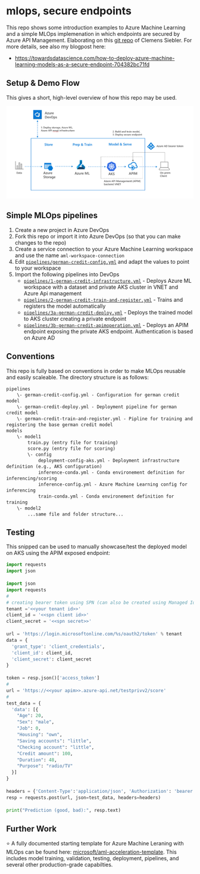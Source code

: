 # mlops, secure endpoints

This repo shows some introduction examples to Azure Machine Learning and a simple MLOps implemenation in which endpoints are secured by Azure API Management. Elaborating on this [git repo](https://github.com/csiebler/mlops-demo) of Clemens Siebler. For more details, see also my blogpost here:

- https://towardsdatascience.com/how-to-deploy-azure-machine-learning-models-as-a-secure-endpoint-704382bc71fd

## Setup & Demo Flow

This gives a short, high-level overview of how this repo may be used.

![Architecture](media/overview.png)

## Simple MLOps pipelines

1. Create a new project in Azure DevOps
1. Fork this repo or import it into Azure DevOps (so that you can make changes to the repo)
1. Create a service connection to your Azure Machine Learning workspace and use the name `aml-workspace-connection`
1. Edit [`pipelines/german-credit-config.yml`](pipelines/german-credit-config.yml) and adapt the values to point to your workspace
1. Import the following pipelines into DevOps
    * [`pipelines/1-german-credit-infrastructure.yml`](pipelines/1-german-credit-infrastructure.yml) - Deploys Azure ML workspace with a dataset and private AKS cluster in VNET and Azure Api management
    * [`pipelines/2-german-credit-train-and-register.yml`](pipelines/2-german-credit-train-and-register.yml) - Trains and registers the model automatically
    * [`pipelines/3a-german-credit-deploy.yml`](pipelines/3a-german-credit-deploy.yml) - Deploys the trained model to AKS cluster creating a private endpoint
    * [`pipelines/3b-german-credit-apimoperation.yml`](pipelines/3b-german-credit-apimoperation.yml) - Deploys an APIM endpoint exposing the private AKS endpoint. Authentication is based on Azure AD

## Conventions

This repo is fully based on conventions in order to make MLOps reusable and easily scaleable.
The directory structure is as follows:

```
pipelines
    \- german-credit-config.yml - Configuration for german credit model
    \- german-credit-deploy.yml - Deployment pipeline for german credit model
    \- german-credit-train-and-register.yml - Pipline for training and registering the base german credit model
models
    \- model1
        train.py (entry file for training)
        score.py (entry file for scoring)
        \- config
            deployment-config-aks.yml - Deployment infrastructure definition (e.g., AKS configuration)
            inference-conda.yml - Conda environement definition for inferencing/scoring
            inference-config.yml - Azure Machine Learning config for inferencing
            train-conda.yml - Conda environement definition for training
    \- model2
        ...same file and folder structure...
```

## Testing

This snipped can be used to manually showcase/test the deployed model on AKS using the APIM exposed endpoint: 

```python
import requests
import json

import json
import requests
#
# creating bearer token using SPN (can also be created using Managed Identity or logging in as a user)
tenant ='<<your tenant id>>'
client_id = '<<spn client id>>'
client_secret = '<<spn secret>>'

url = 'https://login.microsoftonline.com/%s/oauth2/token' % tenant
data = {
  'grant_type': 'client_credentials',
  'client_id': client_id,
  'client_secret': client_secret
}

token = resp.json()['access_token']
#
url = 'https://<<your apim>>.azure-api.net/testprivv2/score'
#
test_data = {
  'data': [{
    "Age": 20,
    "Sex": "male",
    "Job": 0,
    "Housing": "own",
    "Saving accounts": "little",
    "Checking account": "little",
    "Credit amount": 100,
    "Duration": 48,
    "Purpose": "radio/TV"
  }]
}

headers = {'Content-Type':'application/json', 'Authorization': 'bearer ' + token}
resp = requests.post(url, json=test_data, headers=headers)

print("Prediction (good, bad):", resp.text)
```

## Further Work

:star: A fully documented starting template for Azure Machine Leraning with MLOps can be found here: [microsoft/aml-acceleration-template](https://github.com/microsoft/aml-acceleration-template/). This includes model training, validation, testing, deployment, pipelines, and several other production-grade capabilties.
